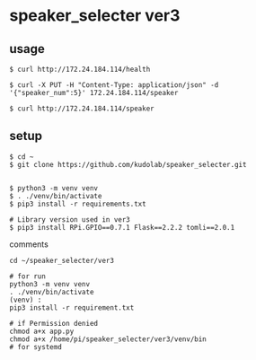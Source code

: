 # speaker_selecter ver3


## usage

```
$ curl http://172.24.184.114/health
```
```
$ curl -X PUT -H "Content-Type: application/json" -d '{"speaker_num":5}' 172.24.184.114/speaker
```
```
$ curl http://172.24.184.114/speaker
```


## setup

```
$ cd ~
$ git clone https://github.com/kudolab/speaker_selecter.git
```



```

$ python3 -m venv venv
$ . ./venv/bin/activate
$ pip3 install -r requirements.txt
```
```
# Library version used in ver3
$ pip3 install RPi.GPIO==0.7.1 Flask==2.2.2 tomli==2.0.1
```

comments
```
cd ~/speaker_selecter/ver3

# for run
python3 -m venv venv
. ./venv/bin/activate
(venv) : 
pip3 install -r requirement.txt

# if Permission denied
chmod a+x app.py
chmod a+x /home/pi/speaker_selecter/ver3/venv/bin
# for systemd

```


